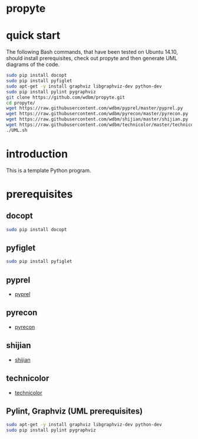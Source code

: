 # propyte

# quick start

The following Bash commands, that have been tested on Ubuntu 14.10, should install prerequisites, check out propyte and then generate UML diagrams of the code.

```Bash
sudo pip install docopt
sudo pip install pyfiglet
sudo apt-get -y install graphviz libgraphviz-dev python-dev
sudo pip install pylint pygraphviz
git clone https://github.com/wdbm/propyte.git
cd propyte/
wget https://raw.githubusercontent.com/wdbm/pyprel/master/pyprel.py
wget https://raw.githubusercontent.com/wdbm/pyrecon/master/pyrecon.py
wget https://raw.githubusercontent.com/wdbm/shijian/master/shijian.py
wget https://raw.githubusercontent.com/wdbm/technicolor/master/technicolor.py
./UML.sh
```

# introduction

This is a template Python program.

# prerequisites

## docopt

```Bash
sudo pip install docopt
```

## pyfiglet

```Bash
sudo pip install pyfiglet
```

## pyprel

- [pyprel](https://github.com/wdbm/pyprel)

## pyrecon

- [pyrecon](https://github.com/wdbm/pyrecon)

## shijian

- [shijian](https://github.com/wdbm/shijian)

## technicolor

- [technicolor](https://github.com/wdbm/technicolor)

## Pylint, Graphviz (UML prerequisites)

```Bash
sudo apt-get -y install graphviz libgraphviz-dev python-dev
sudo pip install pylint pygraphviz
```
